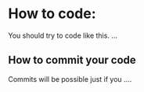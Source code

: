 # How to code:
You should try to code like this. ...

## How to commit your code
Commits will be possible just if you ....
